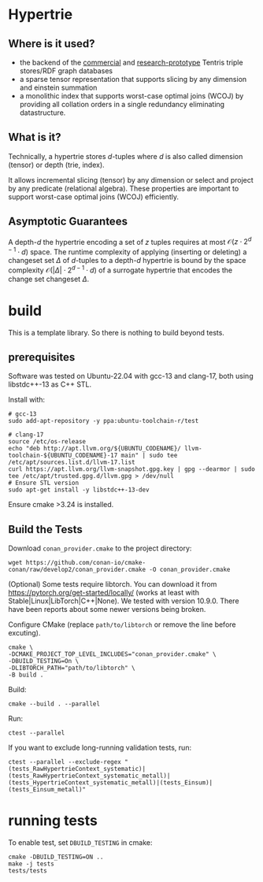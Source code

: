 # Hypertrie

## Where is it used?

- the backend of the [commercial](https://github.com/tentris/tentris)
  and [research-prototype](https://github.com/dice-group/tentris-research-project) Tentris triple stores/RDF graph
  databases
- a sparse tensor representation that supports slicing by any dimension and einstein summation
- a monolithic index that supports worst-case optimal joins (WCOJ) by providing all collation orders in a single
  redundancy eliminating datastructure.

## What is it?

Technically, a hypertrie stores $d$-tuples where $d$ is also called dimension (tensor) or depth (trie, index).

It allows incremental slicing (tensor) by any dimension or select and project by any predicate (relational algebra).
These properties are important to support worst-case optimal joins (WCOJ) efficiently.

## Asymptotic Guarantees

A depth-$d$ the hypertrie encoding a set of $z$ tuples requires at most $\mathcal O (z\cdot 2^{d-1}\cdot d)$ space. The
runtime complexity of applying (inserting or deleting) a changeset set $\Delta$ of $d$-tuples to a depth-$d$ hypertrie
is bound by the space complexity $\mathcal O (|\Delta| \cdot 2^{d-1}\cdot d)$ of a surrogate hypertrie that encodes the
change set changeset $\Delta$.

# build

This is a template library. So there is nothing to build beyond tests.

## prerequisites

Software was tested on Ubuntu-22.04 with gcc-13 and clang-17, both using libstdc++-13 as C++ STL.

Install with:

```shell
# gcc-13
sudo add-apt-repository -y ppa:ubuntu-toolchain-r/test
          
# clang-17
source /etc/os-release
echo "deb http://apt.llvm.org/${UBUNTU_CODENAME}/ llvm-toolchain-${UBUNTU_CODENAME}-17 main" | sudo tee /etc/apt/sources.list.d/llvm-17.list
curl https://apt.llvm.org/llvm-snapshot.gpg.key | gpg --dearmor | sudo tee /etc/apt/trusted.gpg.d/llvm.gpg > /dev/null
# Ensure STL version
sudo apt-get install -y libstdc++-13-dev
```

Ensure cmake >3.24 is installed.

## Build the Tests

Download `conan_provider.cmake` to the project directory:

```shell
wget https://github.com/conan-io/cmake-conan/raw/develop2/conan_provider.cmake -O conan_provider.cmake
```

(Optional) Some tests require libtorch. You can download it from https://pytorch.org/get-started/locally/ (works at
least with Stable|Linux|LibTorch|C++|None). We tested with version 10.9.0. There have been reports about some newer
versions being
broken.

Configure CMake (replace `path/to/libtorch` or remove the line before excuting).

```shell
cmake \
-DCMAKE_PROJECT_TOP_LEVEL_INCLUDES="conan_provider.cmake" \
-DBUILD_TESTING=On \
-DLIBTORCH_PATH="path/to/libtorch" \
-B build .
```

Build:

```shell
cmake --build . --parallel
```

Run:

```shell
ctest --parallel
```

If you want to exclude long-running validation tests, run:

```shell
ctest --parallel --exclude-regex "(tests_RawHypertrieContext_systematic)|(tests_RawHypertrieContext_systematic_metall)|(tests_HypertrieContext_systematic_metall)|(tests_Einsum)|(tests_Einsum_metall)"
```

# running tests

To enable test, set `DBUILD_TESTING` in cmake:

```shell script
cmake -DBUILD_TESTING=ON ..
make -j tests
tests/tests
```

